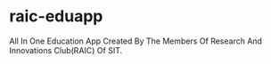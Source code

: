 # raic-eduapp
All In One Education App Created By The Members Of Research And Innovations Club(RAIC) Of SIT.

